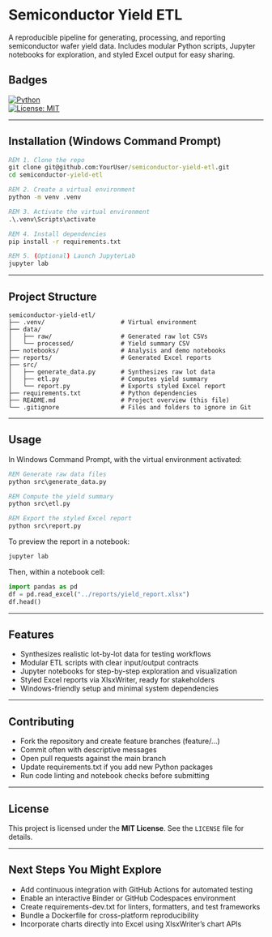 # Semiconductor Yield ETL

A reproducible pipeline for generating, processing, and reporting semiconductor wafer yield data. Includes modular Python scripts, Jupyter notebooks for exploration, and styled Excel output for easy sharing.

## Badges

[![Python](https://img.shields.io/badge/python-3.8%2B-blue)](https://www.python.org/)  
[![License: MIT](https://img.shields.io/badge/License-MIT-yellow.svg)](./LICENSE)

---

## Installation (Windows Command Prompt)

```cmd
REM 1. Clone the repo
git clone git@github.com:YourUser/semiconductor-yield-etl.git
cd semiconductor-yield-etl

REM 2. Create a virtual environment
python -m venv .venv

REM 3. Activate the virtual environment
.\.venv\Scripts\activate

REM 4. Install dependencies
pip install -r requirements.txt

REM 5. (Optional) Launch JupyterLab
jupyter lab
```

---

## Project Structure

```
semiconductor-yield-etl/
├── .venv/                     # Virtual environment
├── data/
│   ├── raw/                   # Generated raw lot CSVs
│   └── processed/             # Yield summary CSV
├── notebooks/                 # Analysis and demo notebooks
├── reports/                   # Generated Excel reports
├── src/
│   ├── generate_data.py       # Synthesizes raw lot data
│   ├── etl.py                 # Computes yield summary
│   └── report.py              # Exports styled Excel report
├── requirements.txt           # Python dependencies
├── README.md                  # Project overview (this file)
└── .gitignore                 # Files and folders to ignore in Git
```

---

## Usage

In Windows Command Prompt, with the virtual environment activated:

```cmd
REM Generate raw data files
python src\generate_data.py

REM Compute the yield summary
python src\etl.py

REM Export the styled Excel report
python src\report.py
```

To preview the report in a notebook:

```cmd
jupyter lab
```

Then, within a notebook cell:

```python
import pandas as pd
df = pd.read_excel("../reports/yield_report.xlsx")
df.head()
```

---

## Features

- Synthesizes realistic lot-by-lot data for testing workflows
- Modular ETL scripts with clear input/output contracts
- Jupyter notebooks for step-by-step exploration and visualization
- Styled Excel reports via XlsxWriter, ready for stakeholders
- Windows-friendly setup and minimal system dependencies

---

## Contributing

- Fork the repository and create feature branches (feature/…)
- Commit often with descriptive messages
- Open pull requests against the main branch
- Update requirements.txt if you add new Python packages
- Run code linting and notebook checks before submitting

---

## License

This project is licensed under the **MIT License**. See the `LICENSE` file for details.

---

## Next Steps You Might Explore

- Add continuous integration with GitHub Actions for automated testing
- Enable an interactive Binder or GitHub Codespaces environment
- Create requirements-dev.txt for linters, formatters, and test frameworks
- Bundle a Dockerfile for cross-platform reproducibility
- Incorporate charts directly into Excel using XlsxWriter’s chart APIs
